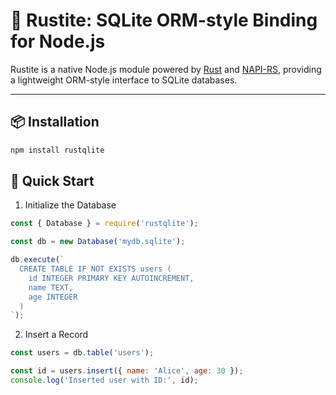 # 🧱 Rustite: SQLite ORM-style Binding for Node.js

Rustite is a native Node.js module powered by [Rust](https://www.rust-lang.org/) and [NAPI-RS](https://napi.rs/), providing a lightweight ORM-style interface to SQLite databases.

---

## 📦 Installation

```bash
npm install rustqlite
```

## 🚀 Quick Start

1. Initialize the Database
```js
const { Database } = require('rustqlite');

const db = new Database('mydb.sqlite');

db.execute(`
  CREATE TABLE IF NOT EXISTS users (
    id INTEGER PRIMARY KEY AUTOINCREMENT,
    name TEXT,
    age INTEGER
  )
`);
```

2. Insert a Record
```js
const users = db.table('users');

const id = users.insert({ name: 'Alice', age: 30 });
console.log('Inserted user with ID:', id);
```